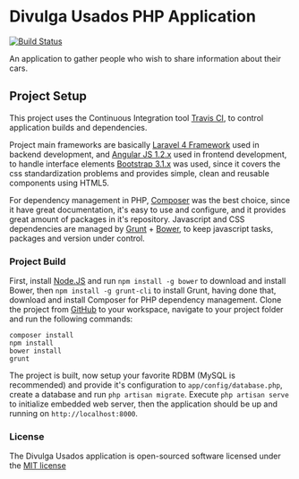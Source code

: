 # Divulga Usados PHP Application

[![Build Status](https://travis-ci.org/murilocosta/divulgausados.svg?branch=master)](https://travis-ci.org/murilocosta/divulgausados)

An application to gather people who wish to share information about their cars.

## Project Setup

This project uses the Continuous Integration tool [Travis CI](https://travis-ci.org/), to control application builds and dependencies. 

Project main frameworks are basically [Laravel 4 Framework](http://laravel.com/docs) used in backend development, and [Angular JS 1.2.x](https://docs.angularjs.org/guide) used in frontend development, to handle interface elements [Bootstrap 3.1.x](http://getbootstrap.com/components/) was used, since it covers the css standardization problems and provides simple, clean and reusable components using HTML5.

For dependency management in PHP, [Composer](https://getcomposer.org/doc/) was the best choice, since it have great documentation, it's easy to use and configure, and it provides great amount of packages in it's repository. Javascript and CSS dependencies are managed by [Grunt](http://gruntjs.com/getting-started) + [Bower](http://bower.io/), to keep javascript tasks, packages and version under control.

### Project Build

First, install [Node.JS](http://nodejs.org/) and run `npm install -g bower` to download and install Bower, then `npm install -g grunt-cli` to install Grunt, having done that, download and install Composer for PHP dependency management. Clone the project from [GitHub](https://github.com/murilocosta/divulgausados.git) to your workspace, navigate to your project folder and run the following commands:

```
composer install
npm install
bower install
grunt
```

The project is built, now setup your favorite RDBM (MySQL is recommended) and provide it's configuration to `app/config/database.php`, create a database and run `php artisan migrate`. Execute `php artisan serve` to initialize embedded web server, then the application should be up and running on `http://localhost:8000`.

### License

The Divulga Usados application is open-sourced software licensed under the [MIT license](http://opensource.org/licenses/MIT)
